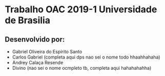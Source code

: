 # Trabalho OAC 2019-1 Universidade de Brasilia
## Desenvolvido por:
- Gabriel Oliveira do Espírito Santo
- Carlos Gabriel (completa aqui dps nao sei o nome todo hhaahhahaha)
- Andrey Calaça Resende
- Divino (nao sei o nome ocmpleto tb, completa aqui hahahahahha)
